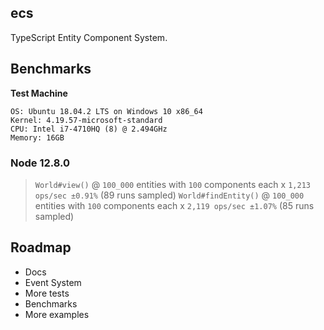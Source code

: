 ## ecs

TypeScript Entity Component System.

## Benchmarks

**Test Machine**

```
OS: Ubuntu 18.04.2 LTS on Windows 10 x86_64
Kernel: 4.19.57-microsoft-standard
CPU: Intel i7-4710HQ (8) @ 2.494GHz
Memory: 16GB
```

### Node 12.8.0

> `World#view()` @ `100_000` entities with `100` components each x `1,213 ops/sec ±0.91%` (89 runs sampled)
> `World#findEntity()` @ `100_000` entities with `100` components each x `2,119 ops/sec ±1.07%` (85 runs sampled)

## Roadmap

- Docs
- Event System
- More tests
- Benchmarks
- More examples
